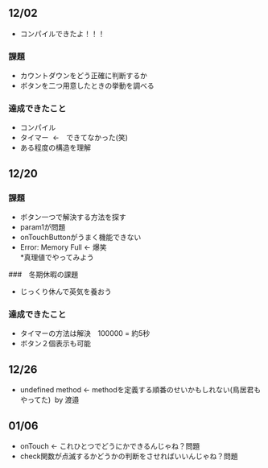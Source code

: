 ## 12/02

* コンパイルできたよ！！！  

### 課題
* カウントダウンをどう正確に判断するか  
* ボタンを二つ用意したときの挙動を調べる  

### 達成できたこと
* コンパイル  
* タイマー  ←　できてなかった(笑)  
* ある程度の構造を理解  

## 12/20

### 課題
* ボタン一つで解決する方法を探す  
* param1が問題  
* onTouchButtonがうまく機能できない  
* Error: Memory Full ← 爆笑  
*真理値でやってみよう  

###　冬期休暇の課題
* じっくり休んで英気を養おう  

### 達成できたこと
* タイマーの方法は解決　100000 = 約5秒  
* ボタン２個表示も可能  

## 12/26  
* undefined method ← methodを定義する順番のせいかもしれない(鳥居君もやってた)  by 渡邉  

## 01/06
* onTouch ← これひとつでどうにかできるんじゃね？問題  
* check関数が点滅するかどうかの判断をさせればいいんじゃね？問題  

